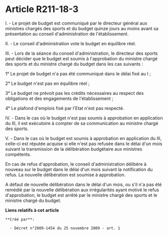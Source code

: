 # Article R211-18-3

I. - Le projet de budget est communiqué par le directeur général aux ministres chargés des sports et du budget quinze jours
au moins avant sa présentation au conseil d'administration de l'établissement. 

II. - Le conseil d'administration vote le budget en équilibre réel. 

III. - Lors de la séance du conseil d'administration, le directeur des sports peut décider que le budget est soumis à
l'approbation du ministre chargé des sports et du ministre chargé du budget dans les cas suivants : 

1° Le projet de budget n'a pas été communiqué dans le délai fixé au I ; 

2° Le budget n'est pas en équilibre réel ; 

3° Le budget ne prévoit pas les crédits nécessaires au respect des obligations et des engagements de l'établissement ; 

4° Le plafond d'emplois fixé par l'Etat n'est pas respecté. 

IV. - Dans le cas où le budget n'est pas soumis à approbation en application du III, il est exécutoire à compter de sa
communication au ministre chargé des sports. 

V. - Dans le cas où le budget est soumis à approbation en application du III, celle-ci est réputée acquise si elle n'est pas
refusée dans le délai d'un mois suivant la transmission de la délibération budgétaire aux ministres compétents. 

En cas de refus d'approbation, le conseil d'administration délibère à nouveau sur le budget dans le délai d'un mois suivant
la notification du refus. La nouvelle délibération est soumise à approbation. 

A défaut de nouvelle délibération dans le délai d'un mois, ou s'il n'a pas été remédié par la nouvelle délibération aux
irrégularités ayant motivé le refus d'approbation, le budget est arrêté par le ministre chargé des sports et le ministre
chargé du budget.

**Liens relatifs à cet article**

	**Créé par**:

	  - Décret n°2009-1454 du 25 novembre 2009 - art. 1
